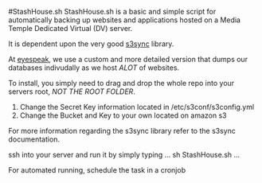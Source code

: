 #StashHouse.sh
StashHouse.sh is a basic and simple script for automatically backing up websites and applications hosted on a 
Media Temple Dedicated Virtual (DV) server.

It is dependent upon the very good [s3sync](https://github.com/ms4720/s3sync) library.

At [eyespeak](http://eyespeak.com/), we use a custom and more detailed version that dumps our databases indivudally as we host *ALOT* of websites.

To install, you simply need to drag and drop the whole repo into your servers root, *NOT THE ROOT FOLDER*.

1. Change the Secret Key information located in /etc/s3conf/s3config.yml
2. Change the Bucket and Key to your own located on amazon s3

For more information regarding the s3sync library refer to the s3sync documentation.

ssh into your server and run it by simply typing
...
sh StashHouse.sh
...

For automated running, schedule the task in a cronjob
